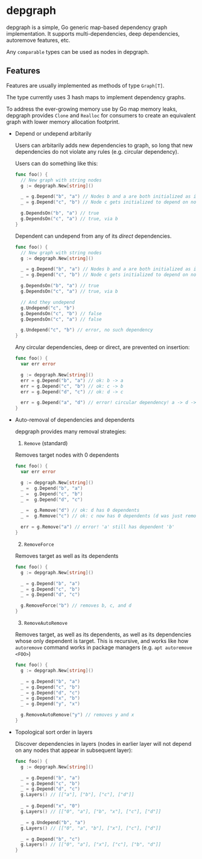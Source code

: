 # depgraph

depgraph is a simple, Go generic map-based dependency graph implementation.
It supports multi-dependencies, deep dependencies, autoremove features, etc.

Any `comparable` types can be used as nodes in depgraph.

## Features

Features are usually implemented as methods of type `Graph[T]`.

The type currently uses 3 hash maps to implement dependency graphs.

To address the ever-growing memory use by Go map memory leaks,
depgraph provides `Clone` and `Realloc` for consumers to create
an equivalent graph with lower memory allocation footprint.

- Depend or undepend arbitarily

  Users can arbitarily adds new dependencies to graph, so long
  that new dependencies do not violate any rules (e.g. circular dependency).

  Users can do something like this:

  ```go
  func foo() {
    // New graph with string nodes
    g := depgraph.New[string]()

    _ = g.Depend("b", "a") // Nodes b and a are both initialized as it's inserted (b depends on a)
    _ = g.Depend("c", "b") // Node c gets initialized to depend on node b

    g.DependsOn("b", "a") // true
    g.DependsOn("c", "a") // true, via b
  }
  ```

  Dependent can undepend from any of its *direct* dependencies.

  ```go
  func foo() {
    // New graph with string nodes
    g := depgraph.New[string]()

    _ = g.Depend("b", "a") // Nodes b and a are both initialized as it's inserted (b depends on a)
    _ = g.Depend("c", "b") // Node c gets initialized to depend on node b

    g.DependsOn("b", "a") // true
    g.DependsOn("c", "a") // true, via b

    // And they undepend
    g.Undepend("c", "b")
    g.DependsOn("c", "b") // false
    g.DependsOn("c", "a") // false

    g.Undepend("c", "b") // error, no such dependency
  }
  ```

  Any circular dependencies, deep or direct, are prevented on insertion:

  ```go
  func foo() {
    var err error

    g := depgraph.New[string]()
    err = g.Depend("b", "a") // ok: b -> a
    err = g.Depend("c", "b") // ok: c -> b
    err = g.Depend("d", "c") // ok: d -> c

    err = g.Depend("a", "d") // error! circular dependency! a -> d -> c -> b -> a
  }
  ```

- Auto-removal of dependencies and dependents

  depgraph provides many removal strategies:

  1. `Remove` (standard)

    Removes target nodes with 0 dependents
  
    ```go
    func foo() {
      var err error

      g := depgraph.New[string]()
      _ =  g.Depend("b", "a")
      _ =  g.Depend("c", "b")
      _ =  g.Depend("d", "c")

      _ =  g.Remove("d") // ok: d has 0 dependents
      _ =  g.Remove("c") // ok: c now has 0 dependents (d was just removed)

      err = g.Remove("a") // error! 'a' still has dependent 'b'
    }
    ```

  2. `RemoveForce`

    Removes target as well as its dependents

    ```go
    func foo() {
      g := depgraph.New[string]()

      _ = g.Depend("b", "a")
      _ = g.Depend("c", "b")
      _ = g.Depend("d", "c")

      g.RemoveForce("b") // removes b, c, and d
    }
    ```

  3. `RemoveAutoRemove`

    Removes target, as well as its dependents, as well as its dependencies
    whose only dependent is target. This is recursive, and works like how
    `autoremove` command works in package managers (e.g. `apt autoremove <FOO>`)

    ```go
    func foo() {
      g := depgraph.New[string]()

      _ = g.Depend("b", "a")
      _ = g.Depend("c", "b")
      _ = g.Depend("d", "c")
      _ = g.Depend("x", "b")
      _ = g.Depend("y", "x")

      g.RemoveAutoRemove("y") // removes y and x
    }
    ```

- Topological sort order in layers

  Discover dependencies in layers (nodes in earlier layer will not
  depend on any nodes that appear in subsequent layer):

  ```go
  func foo() {
    g := depgraph.New[string]()

    _ = g.Depend("b", "a")
    _ = g.Depend("c", "b")
    _ = g.Depend("d", "c")
    g.Layers() // [["a"], ["b"], ["c"], ["d"]]
    
    _ = g.Depend("x", "0")
    g.Layers() // [["0", "a"], ["b", "x"], ["c"], ["d"]]

    _ = g.Undepend("b", "a")
    g.Layers() // [["0", "a", "b"], ["x"], ["c"], ["d"]]

    _ = g.Depend("b", "c")
    g.Layers() // [["0", "a"], ["x"], ["c"], ["b", "d"]]
  }
  ```
